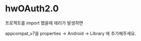 hwOAuth2.0
==========

프로젝트를 import 했을때 에러가 발생하면

appcompat_v7을 properties -> Android -> Library 에 추가해주세요.
